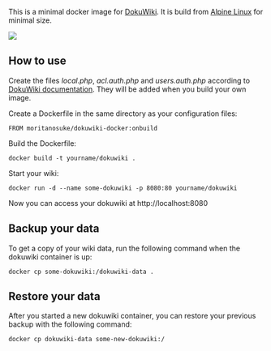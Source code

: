 This is a minimal docker image for [DokuWiki][0]. It is build from [Alpine Linux][1] for minimal size.

[![](https://badge.imagelayers.io/moritanosuke/dokuwiki-docker:latest.svg)](https://imagelayers.io/?images=moritanosuke/dokuwiki-docker:latest 'Get your own badge on imagelayers.io')

How to use
----------

Create the files *local.php*, *acl.auth.php* and *users.auth.php* according to [DokuWiki documentation][2]. They will be added when you build your own image.

Create a Dockerfile in the same directory as your configuration files:

    FROM moritanosuke/dokuwiki-docker:onbuild

Build the Dockerfile:

    docker build -t yourname/dokuwiki .

Start your wiki:

    docker run -d --name some-dokuwiki -p 8080:80 yourname/dokuwiki

Now you can access your dokuwiki at http://localhost:8080

Backup your data
----------------

To get a copy of your wiki data, run the following command when the dokuwiki container is up:

    docker cp some-dokuwiki:/dokuwiki-data .

Restore your data
-----------------

After you started a new dokuwiki container, you can restore your previous backup with the following command:

    docker cp dokuwiki-data some-new-dokuwiki:/

[0]: https://www.dokuwiki.org/
[1]: http://alpinelinux.org/
[2]: https://www.dokuwiki.org/config#configuration_options
